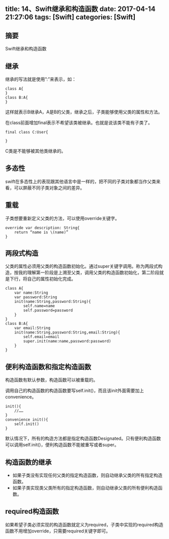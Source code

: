 title: 14、Swift继承和构造函数
date: 2017-04-14 21:27:06
tags: [Swift]
categories: [Swift]
---

## 摘要
Swift继承和构造函数
<!--more-->


## 继承
	
继承的写法就是使用”:”来表示，如：

	class A{
	}
	class B:A{
	}
	
这样就表示B继承A，A是B的父类，继承之后，子类能够使用父类的属性和方法。

在class前面增加final表示不希望该类被继承。也就是说该类不能有子类了。

	final class C:User{

	}
	
C类是不能够被其他类继承的。

## 多态性
	
swift在多态性上的表现跟其他语言中是一样的，把不同的子类对象都当作父类来看，可以屏蔽不同子类对象之间的差异。

## 重载
	
子类想要重新定义父类的方法，可以使用override关键字。

	override var description: String{
		return “name is \(name)”
	}

## 两段式构造
	
父类的属性必须用父类的构造函数初始化。通过super关键字调用。称为两段式构造，按我的理解第一阶段是上溯至父类，调用父类的构造函数初始化，第二阶段就是下行，将自己的属性初始化完成。

	class A{
		var name:String
		var password:String
		init(name:String,password:String){
			self.name=name
			self.password=password
		}
	}
	class B:A{
		var email:String
		init(name:String,password:String,email:String){
			self.email=email
			super.init(name:name,password:password)
		}
	}

## 便利构造函数和指定构造函数
	
构造函数有默认参数，构造函数可以被重载的。

	
调用自己的构造函数的构造函数要写self.init()，而且该init外面需要加上convenience。

	init(){
		//……
	}
	convenience init(){
		self.init()
	}

默认情况下，所有的构造方法都是指定构造函数Designated。只有便利构造函数可以调用self.init()，便利构造函数不能被重写或者super。

## 构造函数的继承
	
* 如果子类没有实现任何父类的指定构造函数，则自动继承父类的所有指定构造函数。
* 如果子类实现类父类所有的指定构造函数，则自动继承父类的所有便利构造函数。

## required构造函数
	
如果希望子类必须实现的构造函数就定义为required，子类中实现的required构造函数不用增加override，只需要required关键字即可。
